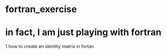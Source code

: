 # fortran_exercise
# in fact, I am just playing with fortran 
 1.how to create an identity matrix in fortan 
